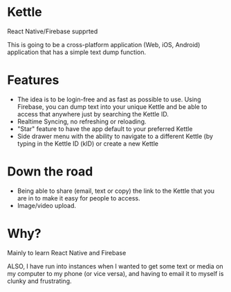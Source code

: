 # Kettle
React Native/Firebase supprted

This is going to be a cross-platform application (Web, iOS, Android) application that has a simple text dump function.

# Features
- The idea is to be login-free and as fast as possible to use. Using Firebase, you can dump text into your unique Kettle and be able to access that anywhere just by searching the Kettle ID.
- Realtime Syncing, no refreshing or reloading.
- "Star" feature to have the app default to your preferred Kettle
- Side drawer menu with the ability to navigate to a different Kettle (by typing in the Kettle ID (kID) or create a new Kettle

# Down the road
- Being able to share (email, text or copy) the link to the Kettle that you are in to make it easy for people to access.
- Image/video upload.

# Why?
Mainly to learn React Native and Firebase

ALSO,
I have run into instances when I wanted to get some text or media on my computer to my phone (or vice versa), and having to email it to myself is clunky and frustrating.
